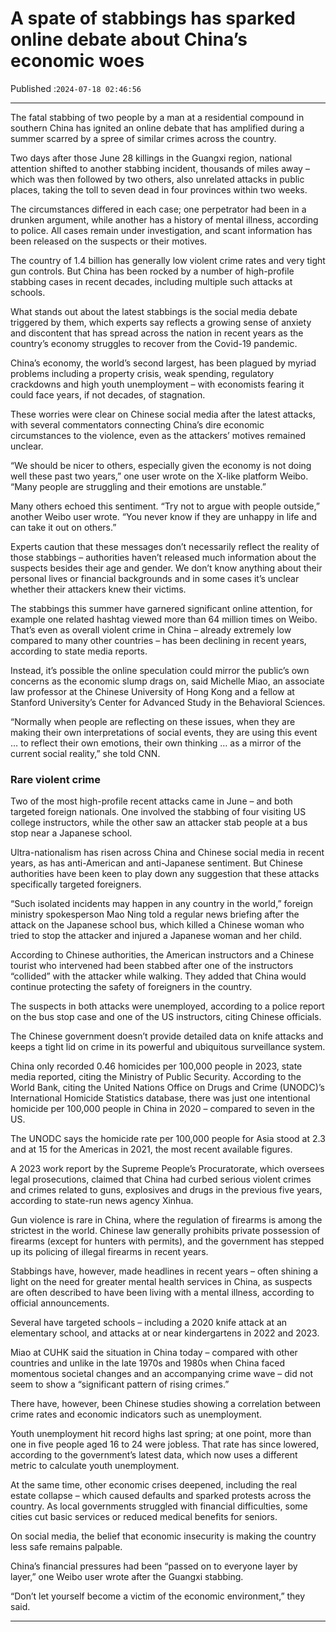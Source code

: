 # A spate of stabbings has sparked online debate about China’s economic woes

Published :`2024-07-18 02:46:56`

---

The fatal stabbing of two people by a man at a residential compound in southern China has ignited an online debate that has amplified during a summer scarred by a spree of similar crimes across the country.

Two days after those June 28 killings in the Guangxi region, national attention shifted to another stabbing incident, thousands of miles away – which was then followed by two others, also unrelated attacks in public places, taking the toll to seven dead in four provinces within two weeks.

The circumstances differed in each case; one perpetrator had been in a drunken argument, while another has a history of mental illness, according to police. All cases remain under investigation, and scant information has been released on the suspects or their motives.

The country of 1.4 billion has generally low violent crime rates and very tight gun controls. But China has been rocked by a number of high-profile stabbing cases in recent decades, including multiple such attacks at schools.

What stands out about the latest stabbings is the social media debate triggered by them, which experts say reflects a growing sense of anxiety and discontent that has spread across the nation in recent years as the country’s economy struggles to recover from the Covid-19 pandemic.

China’s economy, the world’s second largest, has been plagued by myriad problems including a property crisis, weak spending, regulatory crackdowns and high youth unemployment – with economists fearing it could face years, if not decades, of stagnation.

These worries were clear on Chinese social media after the latest attacks, with several commentators connecting China’s dire economic circumstances to the violence, even as the attackers’ motives remained unclear.

“We should be nicer to others, especially given the economy is not doing well these past two years,” one user wrote on the X-like platform Weibo. “Many people are struggling and their emotions are unstable.”

Many others echoed this sentiment. “Try not to argue with people outside,” another Weibo user wrote. “You never know if they are unhappy in life and can take it out on others.”

Experts caution that these messages don’t necessarily reflect the reality of those stabbings – authorities haven’t released much information about the suspects besides their age and gender. We don’t know anything about their personal lives or financial backgrounds and in some cases it’s unclear whether their attackers knew their victims.

The stabbings this summer have garnered significant online attention, for example one related hashtag viewed more than 64 million times on Weibo. That’s even as overall violent crime in China – already extremely low compared to many other countries – has been declining in recent years, according to state media reports.

Instead, it’s possible the online speculation could mirror the public’s own concerns as the economic slump drags on, said Michelle Miao, an associate law professor at the Chinese University of Hong Kong and a fellow at Stanford University’s Center for Advanced Study in the Behavioral Sciences.

“Normally when people are reflecting on these issues, when they are making their own interpretations of social events, they are using this event … to reflect their own emotions, their own thinking … as a mirror of the current social reality,” she told CNN.

### Rare violent crime

Two of the most high-profile recent attacks came in June – and both targeted foreign nationals. One involved the stabbing of four visiting US college instructors, while the other saw an attacker stab people at a bus stop near a Japanese school.

Ultra-nationalism has risen across China and Chinese social media in recent years, as has anti-American and anti-Japanese sentiment. But Chinese authorities have been keen to play down any suggestion that these attacks specifically targeted foreigners.

“Such isolated incidents may happen in any country in the world,” foreign ministry spokesperson Mao Ning told a regular news briefing after the attack on the Japanese school bus, which killed a Chinese woman who tried to stop the attacker and injured a Japanese woman and her child.

According to Chinese authorities, the American instructors and a Chinese tourist who intervened had been stabbed after one of the instructors “collided” with the attacker while walking. They added that China would continue protecting the safety of foreigners in the country.

The suspects in both attacks were unemployed, according to a police report on the bus stop case and one of the US instructors, citing Chinese officials.

The Chinese government doesn’t provide detailed data on knife attacks and keeps a tight lid on crime in its powerful and ubiquitous surveillance system.

China only recorded 0.46 homicides per 100,000 people in 2023, state media reported, citing the Ministry of Public Security. According to the World Bank, citing the United Nations Office on Drugs and Crime (UNODC)’s International Homicide Statistics database, there was just one intentional homicide per 100,000 people in China in 2020 – compared to seven in the US.

The UNODC says the homicide rate per 100,000 people for Asia stood at 2.3 and at 15 for the Americas in 2021, the most recent available figures.

A 2023 work report by the Supreme People’s Procuratorate, which oversees legal prosecutions, claimed that China had curbed serious violent crimes and crimes related to guns, explosives and drugs in the previous five years, according to state-run news agency Xinhua.

Gun violence is rare in China, where the regulation of firearms is among the strictest in the world. Chinese law generally prohibits private possession of firearms (except for hunters with permits), and the government has stepped up its policing of illegal firearms in recent years.

Stabbings have, however, made headlines in recent years – often shining a light on the need for greater mental health services in China, as suspects are often described to have been living with a mental illness, according to official announcements.

Several have targeted schools – including a 2020 knife attack at an elementary school, and attacks at or near kindergartens in 2022 and 2023.

Miao at CUHK said the situation in China today – compared with other countries and unlike in the late 1970s and 1980s when China faced momentous societal changes and an accompanying crime wave – did not seem to show a “significant pattern of rising crimes.”

There have, however, been Chinese studies showing a correlation between crime rates and economic indicators such as unemployment.

Youth unemployment hit record highs last spring; at one point, more than one in five people aged 16 to 24 were jobless. That rate has since lowered, according to the government’s latest data, which now uses a different metric to calculate youth unemployment.

At the same time, other economic crises deepened, including the real estate collapse – which caused defaults and sparked protests across the country. As local governments struggled with financial difficulties, some cities cut basic services or reduced medical benefits for seniors.

On social media, the belief that economic insecurity is making the country less safe remains palpable.

China’s financial pressures had been “passed on to everyone layer by layer,” one Weibo user wrote after the Guangxi stabbing.

“Don’t let yourself become a victim of the economic environment,” they said.

---

